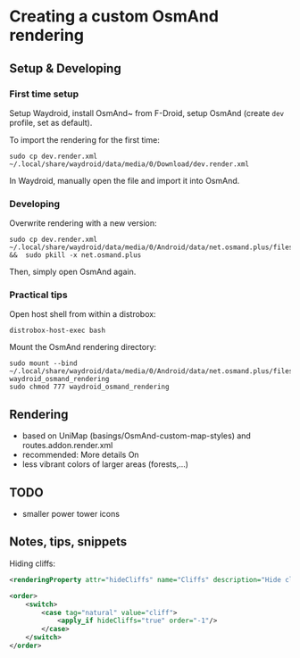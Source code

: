 # Creating a custom OsmAnd rendering

## Setup & Developing

### First time setup

Setup Waydroid, install OsmAnd~ from F-Droid, setup OsmAnd (create `dev` profile, set as default).

To import the rendering for the first time:
```
sudo cp dev.render.xml ~/.local/share/waydroid/data/media/0/Download/dev.render.xml
```
In Waydroid, manually open the file and import it into OsmAnd.


### Developing

Overwrite rendering with a new version:
```
sudo cp dev.render.xml ~/.local/share/waydroid/data/media/0/Android/data/net.osmand.plus/files/rendering/dev.render.xml  &&  sudo pkill -x net.osmand.plus
```
Then, simply open OsmAnd again.


### Practical tips

Open host shell from within a distrobox:
```
distrobox-host-exec bash
```

Mount the OsmAnd rendering directory:
```
sudo mount --bind ~/.local/share/waydroid/data/media/0/Android/data/net.osmand.plus/files/rendering waydroid_osmand_rendering
sudo chmod 777 waydroid_osmand_rendering
```


## Rendering

- based on UniMap (basings/OsmAnd-custom-map-styles) and routes.addon.render.xml
- recommended: More details On
- less vibrant colors of larger areas (forests,...)



## TODO
- smaller power tower icons

## Notes, tips, snippets
Hiding cliffs:
```xml
<renderingProperty attr="hideCliffs" name="Cliffs" description="Hide cliffs" type="boolean" possibleValues="" category="hide"/>

<order>
    <switch>
        <case tag="natural" value="cliff">
            <apply_if hideCliffs="true" order="-1"/>
        </case>
    </switch>
</order>
```


